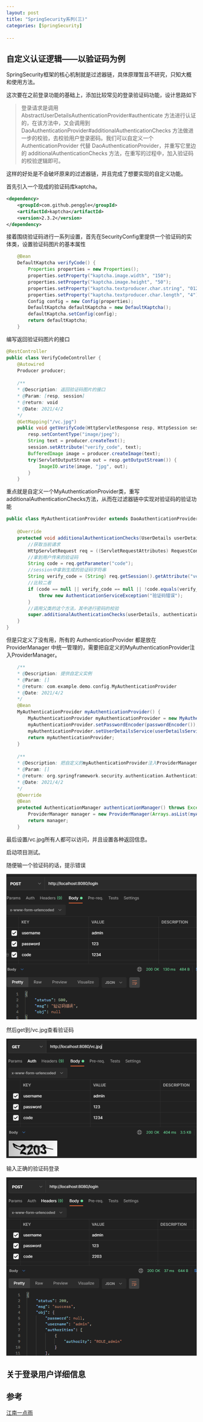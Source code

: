 ```yaml
---
layout: post
title: "SpringSecurity系列(三)"
categories: [SpringSecurity]

---
```


## 自定义认证逻辑——以验证码为例

SpringSecurity框架的核心机制就是过滤器链，具体原理暂且不研究，只知大概和使用方法。

这次要在之前登录功能的基础上，添加比较常见的登录验证码功能，设计思路如下

> 登录请求是调用 AbstractUserDetailsAuthenticationProvider#authenticate 方法进行认证的，在该方法中，又会调用到 DaoAuthenticationProvider#additionalAuthenticationChecks 方法做进一步的校验，去校验用户登录密码。我们可以自定义一个 AuthenticationProvider 代替 DaoAuthenticationProvider，并重写它里边的 additionalAuthenticationChecks 方法，在重写的过程中，加入验证码的校验逻辑即可。

这样的好处是不会破坏原来的过滤器链，并且完成了想要实现的自定义功能。

首先引入一个现成的验证码库kaptcha。

```xml
<dependency>
    <groupId>com.github.penggle</groupId>
    <artifactId>kaptcha</artifactId>
    <version>2.3.2</version>
</dependency>
```

接着围绕验证码进行一系列设置，首先在SecurityConfig里提供一个验证码的实体类，设置验证码图片的基本属性

```JAVA
    @Bean
    DefaultKaptcha verifyCode() {
        Properties properties = new Properties();
        properties.setProperty("kaptcha.image.width", "150");
        properties.setProperty("kaptcha.image.height", "50");
        properties.setProperty("kaptcha.textproducer.char.string", "0123456789");
        properties.setProperty("kaptcha.textproducer.char.length", "4");
        Config config = new Config(properties);
        DefaultKaptcha defaultKaptcha = new DefaultKaptcha();
        defaultKaptcha.setConfig(config);
        return defaultKaptcha;
    }
```

编写返回验证码图片的接口

```JAVA
@RestController
public class VerifyCodeController {
    @Autowired
    Producer producer;
    
    /**
    * @Description: 返回验证码图片的接口
    * @Param: [resp, session]
    * @return: void
    * @Date: 2021/4/2
    */
    @GetMapping("/vc.jpg")
    public void getVerifyCode(HttpServletResponse resp, HttpSession session) throws IOException {
        resp.setContentType("image/jpeg");
        String text = producer.createText();
        session.setAttribute("verify_code", text);
        BufferedImage image = producer.createImage(text);
        try(ServletOutputStream out = resp.getOutputStream()) {
            ImageIO.write(image, "jpg", out);
        }
    }
```

重点就是自定义一个MyAuthenticationProvider类，重写additionalAuthenticationChecks方法，从而在过滤器链中实现对验证码的验证功能

```JAVA
public class MyAuthenticationProvider extends DaoAuthenticationProvider {

    @Override
    protected void additionalAuthenticationChecks(UserDetails userDetails, UsernamePasswordAuthenticationToken authentication) throws AuthenticationException {
        //获取当前请求
        HttpServletRequest req = ((ServletRequestAttributes) RequestContextHolder.getRequestAttributes()).getRequest();
        //拿到用户传来的验证码
        String code = req.getParameter("code");
        //session中拿到生成的验证码字符串
        String verify_code = (String) req.getSession().getAttribute("verify_code");
        //比较二者
        if (code == null || verify_code == null || !code.equals(verify_code)) {
            throw new AuthenticationServiceException("验证码错误");
        }
        //调用父类的这个方法，其中进行密码的校验
        super.additionalAuthenticationChecks(userDetails, authentication);
    }
}
```

但是只定义了没有用，所有的 AuthenticationProvider 都是放在 ProviderManager 中统一管理的，需要把自定义的MyAuthenticationProvider注入ProviderManager。

```JAVA
    /**
    * @Description: 提供自定义实例
    * @Param: []
    * @return: com.example.demo.config.MyAuthenticationProvider
    * @Date: 2021/4/2
    */
    @Bean
    MyAuthenticationProvider myAuthenticationProvider() {
        MyAuthenticationProvider myAuthenticationProvider = new MyAuthenticationProvider();
        myAuthenticationProvider.setPasswordEncoder(passwordEncoder());
        myAuthenticationProvider.setUserDetailsService(userDetailsService());
        return myAuthenticationProvider;
    }

    /**
    * @Description: 把自定义的myAuthenticationProvider注入ProviderManager
    * @Param: []
    * @return: org.springframework.security.authentication.AuthenticationManager
    * @Date: 2021/4/2
    */
    @Override
    @Bean
    protected AuthenticationManager authenticationManager() throws Exception {
        ProviderManager manager = new ProviderManager(Arrays.asList(myAuthenticationProvider()));
        return manager;
    }
```

最后设置/vc.jpg所有人都可以访问，并且设置各种返回信息。

启动项目测试。

随便输一个验证码的话，提示错误

![image-20210402165940457](https://raw.githubusercontent.com/n1cef1sh/PhotoForBlog/main/img/image-20210402165940457.png)

然后get到/vc.jpg查看验证码

![image-20210402170008954](https://raw.githubusercontent.com/n1cef1sh/PhotoForBlog/main/img/image-20210402170008954.png)

输入正确的验证码登录

![image-20210402170044537](https://raw.githubusercontent.com/n1cef1sh/PhotoForBlog/main/img/image-20210402170044537.png)



## 关于登录用户详细信息





## 参考

[江南一点雨](http://itboyhub.com/category/springsecurity/)